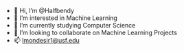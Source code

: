 - 👋 Hi, I’m @Halfbendy
- 👀 I’m interested in Machine Learning
- 🌱 I’m currently studying Computer Science
- 💞️ I’m looking to collaborate on Machine Learning Projects
- 📫  lmondesir1@usf.edu

<!---
Halfbendy/Halfbendy is a ✨ special ✨ repository because its `README.md` (this file) appears on your GitHub profile.
You can click the Preview link to take a look at your changes.
--->
